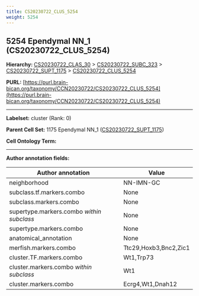 ```yaml
---
title: CS20230722_CLUS_5254
weight: 5254
---
```

## 5254 Ependymal NN_1 (CS20230722_CLUS_5254)
<b>Hierarchy: </b>
[CS20230722_CLAS_30](../CS20230722_CLAS_30) >
[CS20230722_SUBC_323](../CS20230722_SUBC_323) >
[CS20230722_SUPT_1175](../CS20230722_SUPT_1175) >
[CS20230722_CLUS_5254](../CS20230722_CLUS_5254)

**PURL:** [https://purl.brain-bican.org/taxonomy/CCN20230722/CS20230722_CLUS_5254](https://purl.brain-bican.org/taxonomy/CCN20230722/CS20230722_CLUS_5254)

---


**Labelset:** cluster (Rank: 0)

**Parent Cell Set:** 1175 Ependymal NN_1 ([CS20230722_SUPT_1175](../CS20230722_SUPT_1175))



**Cell Ontology Term:** 

[MARKER GENES.]: #


---

[TRANSFERRED ANNOTATIONS.]: #


[AUTHOR ANNOTATION FIELDS.]: #


**Author annotation fields:**

| Author annotation | Value |
|-------------------|-------|
|neighborhood|NN-IMN-GC|
|subclass.tf.markers.combo|None|
|subclass.markers.combo|None|
|supertype.markers.combo _within subclass_|None|
|supertype.markers.combo|None|
|anatomical_annotation|None|
|merfish.markers.combo|Ttc29,Hoxb3,Bnc2,Zic1|
|cluster.TF.markers.combo|Wt1,Trp73|
|cluster.markers.combo _within subclass_|Wt1|
|cluster.markers.combo|Ecrg4,Wt1,Dnah12|
